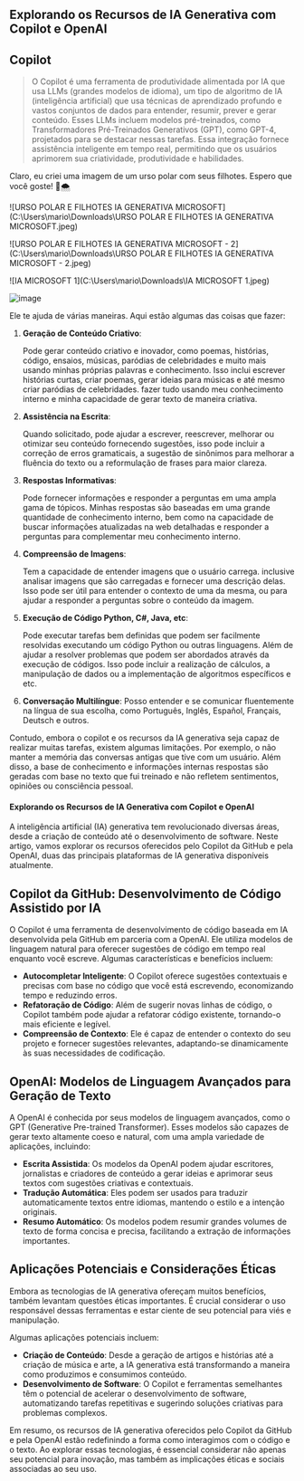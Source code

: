 ## Explorando os Recursos de IA Generativa com Copilot e OpenAI 

## Copilot

> O Copilot é uma ferramenta de produtividade alimentada por IA que usa LLMs (grandes modelos de idioma), um tipo de algoritmo de IA (inteligência artificial) que usa técnicas de aprendizado profundo e vastos conjuntos de dados para entender, resumir, prever e gerar conteúdo. Esses LLMs incluem modelos pré-treinados, como Transformadores Pré-Treinados Generativos (GPT), como GPT-4, projetados para se destacar nessas tarefas. Essa integração fornece assistência inteligente em tempo real, permitindo que os usuários aprimorem sua criatividade, produtividade e habilidades.



Claro, eu criei uma imagem de um urso polar com seus filhotes. Espero que você goste! 🐾🌨️

![URSO POLAR E FILHOTES IA GENERATIVA MICROSOFT](C:\Users\mario\Downloads\URSO POLAR E FILHOTES IA GENERATIVA MICROSOFT.jpeg)

![URSO POLAR E FILHOTES IA GENERATIVA MICROSOFT - 2](C:\Users\mario\Downloads\URSO POLAR E FILHOTES IA GENERATIVA MICROSOFT - 2.jpeg)

![IA MICROSOFT 1](C:\Users\mario\Downloads\IA MICROSOFT 1.jpeg)

![image](https://copilot.microsoft.com/images/create/urso-polar-e-seus-filhotes/1-6622f779a6b44ce68b78355746477ca7?id=nk6IKPNdp2HV2mgfZCbjmA%3D%3D&view=detailv2&idpp=genimg&idpclose=1&thid=OIG1.OOcoIwNBGRSaTkNhKMgi&form=SYDBIC)

Ele te ajuda de várias maneiras. Aqui estão algumas das coisas que fazer:

1. **Geração de Conteúdo Criativo**: 

   Pode gerar conteúdo criativo e inovador, como poemas, histórias, código, ensaios, músicas, paródias de celebridades e muito mais usando minhas próprias palavras e conhecimento.  Isso inclui escrever histórias curtas, criar poemas, gerar ideias para músicas e até mesmo criar paródias de celebridades. fazer tudo usando meu conhecimento interno e minha capacidade de gerar texto de maneira criativa.

2. **Assistência na Escrita**: 

   Quando solicitado, pode ajudar a escrever, reescrever, melhorar ou otimizar seu conteúdo fornecendo sugestões, isso pode incluir a correção de erros gramaticais, a sugestão de sinônimos para melhorar a fluência do texto ou a reformulação de frases para maior clareza.

3. **Respostas Informativas**: 

   Pode fornecer informações e responder a perguntas em uma ampla gama de tópicos. Minhas respostas são baseadas em uma grande quantidade de conhecimento interno, bem como na capacidade de buscar informações atualizadas na web detalhadas e responder a perguntas para complementar meu conhecimento interno.  

4. **Compreensão de Imagens**: 

   Tem a capacidade de entender imagens que o usuário carrega.  inclusive analisar imagens que são carregadas e fornecer uma descrição delas. Isso pode ser útil para entender o contexto de uma da mesma, ou para ajudar a responder a perguntas sobre o conteúdo da imagem.

5. **Execução de Código Python, C#, Java, etc**: 

   Pode executar tarefas bem definidas que podem ser facilmente resolvidas executando um código Python ou outras linguagens.  Além de ajudar a resolver problemas que podem ser abordados através da execução de códigos. Isso pode incluir a realização de cálculos, a manipulação de dados ou a implementação de algoritmos específicos e etc.

6. **Conversação Multilíngue**: Posso entender e se comunicar fluentemente na língua de sua escolha, como Português, Inglês, Español, Français, Deutsch e outros.

Contudo, embora o copilot e os recursos da IA generativa seja capaz de realizar muitas tarefas, existem algumas limitações. Por exemplo, o não manter a memória das conversas antigas que tive com um usuário. Além disso, a base de conhecimento e informações internas respostas são geradas com base no texto que fui treinado e não refletem sentimentos, opiniões ou consciência pessoal. 



#### Explorando os Recursos de IA Generativa com Copilot e OpenAI



A inteligência artificial (IA) generativa tem revolucionado diversas áreas, desde a criação de conteúdo até o desenvolvimento de software. Neste artigo, vamos explorar os recursos oferecidos pelo Copilot da GitHub e pela OpenAI, duas das principais plataformas de IA generativa disponíveis atualmente.

## Copilot da GitHub: Desenvolvimento de Código Assistido por IA



O Copilot é uma ferramenta de desenvolvimento de código baseada em IA desenvolvida pela GitHub em parceria com a OpenAI. Ele utiliza modelos de linguagem natural para oferecer sugestões de código em tempo real enquanto você escreve. Algumas características e benefícios incluem:

- **Autocompletar Inteligente**: O Copilot oferece sugestões contextuais e precisas com base no código que você está escrevendo, economizando tempo e reduzindo erros.
- **Refatoração de Código**: Além de sugerir novas linhas de código, o Copilot também pode ajudar a refatorar código existente, tornando-o mais eficiente e legível.
- **Compreensão de Contexto**: Ele é capaz de entender o contexto do seu projeto e fornecer sugestões relevantes, adaptando-se dinamicamente às suas necessidades de codificação.

## OpenAI: Modelos de Linguagem Avançados para Geração de Texto



A OpenAI é conhecida por seus modelos de linguagem avançados, como o GPT (Generative Pre-trained Transformer). Esses modelos são capazes de gerar texto altamente coeso e natural, com uma ampla variedade de aplicações, incluindo:

- **Escrita Assistida**: Os modelos da OpenAI podem ajudar escritores, jornalistas e criadores de conteúdo a gerar ideias e aprimorar seus textos com sugestões criativas e contextuais.
- **Tradução Automática**: Eles podem ser usados para traduzir automaticamente textos entre idiomas, mantendo o estilo e a intenção originais.
- **Resumo Automático**: Os modelos podem resumir grandes volumes de texto de forma concisa e precisa, facilitando a extração de informações importantes.

## Aplicações Potenciais e Considerações Éticas



Embora as tecnologias de IA generativa ofereçam muitos benefícios, também levantam questões éticas importantes. É crucial considerar o uso responsável dessas ferramentas e estar ciente de seu potencial para viés e manipulação.

Algumas aplicações potenciais incluem:

- **Criação de Conteúdo**: Desde a geração de artigos e histórias até a criação de música e arte, a IA generativa está transformando a maneira como produzimos e consumimos conteúdo.
- **Desenvolvimento de Software**: O Copilot e ferramentas semelhantes têm o potencial de acelerar o desenvolvimento de software, automatizando tarefas repetitivas e sugerindo soluções criativas para problemas complexos.

Em resumo, os recursos de IA generativa oferecidos pelo Copilot da GitHub e pela OpenAI estão redefinindo a forma como interagimos com o código e o texto. Ao explorar essas tecnologias, é essencial considerar não apenas seu potencial para inovação, mas também as implicações éticas e sociais associadas ao seu uso.

